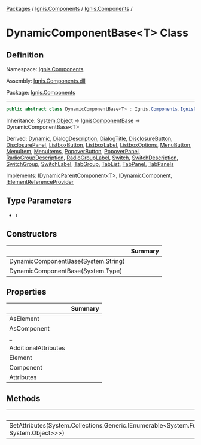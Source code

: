 [Packages](../../README.md) / [Ignis.Components](../README.md) / [Ignis.Components](README.md) /

# DynamicComponentBase&lt;T&gt; Class

## Definition

Namespace: [Ignis.Components](README.md)

Assembly: [Ignis.Components.dll](../README.md)

Package: [Ignis.Components](https://www.nuget.org/packages/Ignis.Components)

---

```csharp
public abstract class DynamicComponentBase<T> : Ignis.Components.IgnisComponentBase, IDynamicParentComponent<T>, Ignis.Components.IDynamicComponent, Ignis.Components.IElementReferenceProvider
```

Inheritance: [System.Object](https://learn.microsoft.com/en-us/dotnet/api/System.Object) → [IgnisComponentBase](Ignis.Components.IgnisComponentBase.md) → DynamicComponentBase&lt;T&gt;

Derived: [Dynamic](Ignis.Components.Dynamic.md), [DialogDescription](../../Ignis.Components.HeadlessUI/Ignis.Components.HeadlessUI/Ignis.Components.HeadlessUI.DialogDescription.md), [DialogTitle](../../Ignis.Components.HeadlessUI/Ignis.Components.HeadlessUI/Ignis.Components.HeadlessUI.DialogTitle.md), [DisclosureButton](../../Ignis.Components.HeadlessUI/Ignis.Components.HeadlessUI/Ignis.Components.HeadlessUI.DisclosureButton.md), [DisclosurePanel](../../Ignis.Components.HeadlessUI/Ignis.Components.HeadlessUI/Ignis.Components.HeadlessUI.DisclosurePanel.md), [ListboxButton](../../Ignis.Components.HeadlessUI/Ignis.Components.HeadlessUI/Ignis.Components.HeadlessUI.ListboxButton.md), [ListboxLabel](../../Ignis.Components.HeadlessUI/Ignis.Components.HeadlessUI/Ignis.Components.HeadlessUI.ListboxLabel.md), [ListboxOptions](../../Ignis.Components.HeadlessUI/Ignis.Components.HeadlessUI/Ignis.Components.HeadlessUI.ListboxOptions.md), [MenuButton](../../Ignis.Components.HeadlessUI/Ignis.Components.HeadlessUI/Ignis.Components.HeadlessUI.MenuButton.md), [MenuItem](../../Ignis.Components.HeadlessUI/Ignis.Components.HeadlessUI/Ignis.Components.HeadlessUI.MenuItem.md), [MenuItems](../../Ignis.Components.HeadlessUI/Ignis.Components.HeadlessUI/Ignis.Components.HeadlessUI.MenuItems.md), [PopoverButton](../../Ignis.Components.HeadlessUI/Ignis.Components.HeadlessUI/Ignis.Components.HeadlessUI.PopoverButton.md), [PopoverPanel](../../Ignis.Components.HeadlessUI/Ignis.Components.HeadlessUI/Ignis.Components.HeadlessUI.PopoverPanel.md), [RadioGroupDescription](../../Ignis.Components.HeadlessUI/Ignis.Components.HeadlessUI/Ignis.Components.HeadlessUI.RadioGroupDescription.md), [RadioGroupLabel](../../Ignis.Components.HeadlessUI/Ignis.Components.HeadlessUI/Ignis.Components.HeadlessUI.RadioGroupLabel.md), [Switch](../../Ignis.Components.HeadlessUI/Ignis.Components.HeadlessUI/Ignis.Components.HeadlessUI.Switch.md), [SwitchDescription](../../Ignis.Components.HeadlessUI/Ignis.Components.HeadlessUI/Ignis.Components.HeadlessUI.SwitchDescription.md), [SwitchGroup](../../Ignis.Components.HeadlessUI/Ignis.Components.HeadlessUI/Ignis.Components.HeadlessUI.SwitchGroup.md), [SwitchLabel](../../Ignis.Components.HeadlessUI/Ignis.Components.HeadlessUI/Ignis.Components.HeadlessUI.SwitchLabel.md), [TabGroup](../../Ignis.Components.HeadlessUI/Ignis.Components.HeadlessUI/Ignis.Components.HeadlessUI.TabGroup.md), [TabList](../../Ignis.Components.HeadlessUI/Ignis.Components.HeadlessUI/Ignis.Components.HeadlessUI.TabList.md), [TabPanel](../../Ignis.Components.HeadlessUI/Ignis.Components.HeadlessUI/Ignis.Components.HeadlessUI.TabPanel.md), [TabPanels](../../Ignis.Components.HeadlessUI/Ignis.Components.HeadlessUI/Ignis.Components.HeadlessUI.TabPanels.md)

Implements: [IDynamicParentComponent&lt;T&gt;](Ignis.Components.IDynamicParentComponent{__0}.md), [IDynamicComponent](Ignis.Components.IDynamicComponent.md), [IElementReferenceProvider](Ignis.Components.IElementReferenceProvider.md)

## Type Parameters

- `T`

## Constructors

|                                     | Summary |
| ----------------------------------- | ------- |
| DynamicComponentBase(System.String) |         |
| DynamicComponentBase(System.Type)   |         |

## Properties

|                      | Summary |
| -------------------- | ------- |
| AsElement            |         |
| AsComponent          |         |
| \_                   |         |
| AdditionalAttributes |         |
| Element              |         |
| Component            |         |
| Attributes           |         |

## Methods

|                                                                                                                                                             | Summary |
| ----------------------------------------------------------------------------------------------------------------------------------------------------------- | ------- |
| SetAttributes(System.Collections.Generic.IEnumerable&lt;System.Func&lt;System.Collections.Generic.KeyValuePair&lt;System.String, System.Object&gt;&gt;&gt;) |         |
